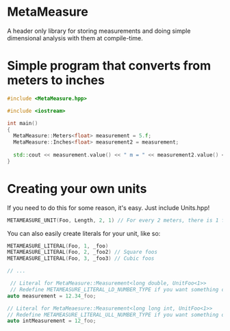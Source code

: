 # MetaMeasure
A header only library for storing measurements and doing simple dimensional analysis with them at compile-time.

# Simple program that converts from meters to inches
```cpp
#include <MetaMeasure.hpp>

#include <iostream>

int main()
{
  MetaMeasure::Meters<float> measurement = 5.f;
  MetaMeasure::Inches<float> measurement2 = measurement;
  
  std::cout << measurement.value() << " m = " << measurement2.value() << " in\n";
}
```

# Creating your own units
If you need to do this for some reason, it's easy. Just include Units.hpp!

```cpp
METAMEASURE_UNIT(Foo, Length, 2, 1) // For every 2 meters, there is 1 foo
```

You can also easily create literals for your unit, like so:
```cpp
METAMEASURE_LITERAL(Foo, 1, _foo)
METAMEASURE_LITERAL(Foo, 2, _foo2) // Square foos
METAMEASURE_LITERAL(Foo, 3, _foo3) // Cubic foos

// ...

 // Literal for MetaMeasure::Measurement<long double, UnitFoo<1>>
 // Redefine METAMEASURE_LITERAL_LD_NUMBER_TYPE if you want something other than long double
auto measurement = 12.34_foo;

// Literal for MetaMeaesure::Measurement<long long int, UnitFoo<1>>
// Redefine METAMEASURE_LITERAL_ULL_NUMBER_TYPE if you want something other than long long int
auto intMeasurement = 12_foo;
```
